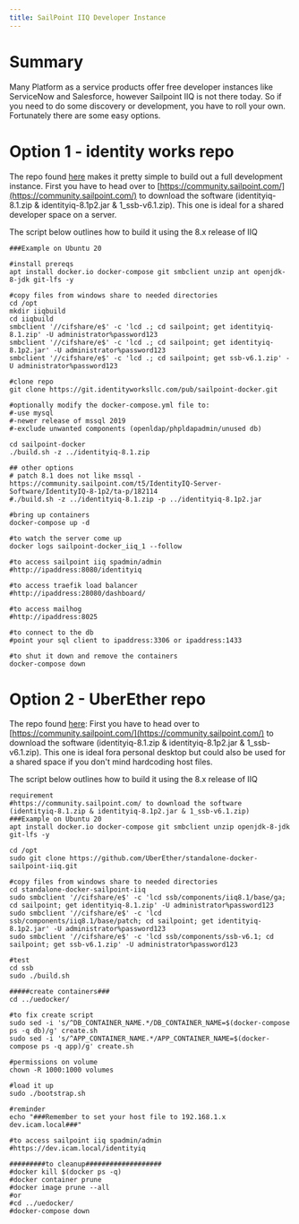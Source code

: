 ```yaml
---
title: SailPoint IIQ Developer Instance
---
```


# Summary
Many Platform as a service products offer free developer instances like ServiceNow and Salesforce, however Sailpoint IIQ is not there today. So if you need to do some discovery or development, you have to roll your own. Fortunately there are some easy options.

# Option 1 - identity works repo
The repo found [here](https://git.identityworksllc.com/pub/sailpoint-docker)  makes it pretty simple to build out a full development instance. First you have to head over to [https://community.sailpoint.com/](https://community.sailpoint.com/)  to download the software (identityiq-8.1.zip & identityiq-8.1p2.jar & 1_ssb-v6.1.zip). This one is ideal for a shared developer space on a server.

The script below outlines how to build it using the 8.x release of IIQ
```
###Example on Ubuntu 20

#install prereqs
apt install docker.io docker-compose git smbclient unzip ant openjdk-8-jdk git-lfs -y

#copy files from windows share to needed directories
cd /opt
mkdir iiqbuild
cd iiqbuild
smbclient '//cifshare/e$' -c 'lcd .; cd sailpoint; get identityiq-8.1.zip' -U administrator%password123
smbclient '//cifshare/e$' -c 'lcd .; cd sailpoint; get identityiq-8.1p2.jar' -U administrator%password123
smbclient '//cifshare/e$' -c 'lcd .; cd sailpoint; get ssb-v6.1.zip' -U administrator%password123

#clone repo
git clone https://git.identityworksllc.com/pub/sailpoint-docker.git

#optionally modify the docker-compose.yml file to:
#-use mysql 
#-newer release of mssql 2019
#-exclude unwanted components (openldap/phpldapadmin/unused db)

cd sailpoint-docker
./build.sh -z ../identityiq-8.1.zip 

## other options
# patch 8.1 does not like mssql - https://community.sailpoint.com/t5/IdentityIQ-Server-Software/IdentityIQ-8-1p2/ta-p/182114
#./build.sh -z ../identityiq-8.1.zip -p ../identityiq-8.1p2.jar

#bring up containers
docker-compose up -d

#to watch the server come up
docker logs sailpoint-docker_iiq_1 --follow

#to access sailpoint iiq spadmin/admin
#http://ipaddress:8080/identityiq

#to access traefik load balancer
#http://ipaddress:28080/dashboard/

#to access mailhog
#http://ipaddress:8025

#to connect to the db
#point your sql client to ipaddress:3306 or ipaddress:1433

#to shut it down and remove the containers
docker-compose down

```
# Option 2 - UberEther repo
The repo found [here](https://github.com/UberEther/standalone-docker-sailpoint-iiq): 
First you have to head over to [https://community.sailpoint.com/](https://community.sailpoint.com/) to download the software (identityiq-8.1.zip & identityiq-8.1p2.jar & 1_ssb-v6.1.zip). This one is ideal fora personal desktop but could also be used for a shared space if you don't mind hardcoding host files.

The script below outlines how to build it using the 8.x release of IIQ
```
requirement
#https://community.sailpoint.com/ to download the software (identityiq-8.1.zip & identityiq-8.1p2.jar & 1_ssb-v6.1.zip)
###Example on Ubuntu 20
apt install docker.io docker-compose git smbclient unzip openjdk-8-jdk  git-lfs -y

cd /opt
sudo git clone https://github.com/UberEther/standalone-docker-sailpoint-iiq.git

#copy files from windows share to needed directories
cd standalone-docker-sailpoint-iiq
sudo smbclient '//cifshare/e$' -c 'lcd ssb/components/iiq8.1/base/ga; cd sailpoint; get identityiq-8.1.zip' -U administrator%password123
sudo smbclient '//cifshare/e$' -c 'lcd ssb/components/iiq8.1/base/patch; cd sailpoint; get identityiq-8.1p2.jar' -U administrator%password123
sudo smbclient '//cifshare/e$' -c 'lcd ssb/components/ssb-v6.1; cd sailpoint; get ssb-v6.1.zip' -U administrator%password123

#test
cd ssb
sudo ./build.sh

#####create containers###
cd ../uedocker/

#to fix create script
sudo sed -i 's/^DB_CONTAINER_NAME.*/DB_CONTAINER_NAME=$(docker-compose ps -q db)/g' create.sh
sudo sed -i 's/^APP_CONTAINER_NAME.*/APP_CONTAINER_NAME=$(docker-compose ps -q app)/g' create.sh

#permissions on volume
chown -R 1000:1000 volumes

#load it up
sudo ./bootstrap.sh

#reminder
echo "###Remember to set your host file to 192.168.1.x dev.icam.local###"

#to access sailpoint iiq spadmin/admin
#https://dev.icam.local/identityiq

#########to cleanup###################
#docker kill $(docker ps -q)
#docker container prune
#docker image prune --all
#or
#cd ../uedocker/
#docker-compose down
```
